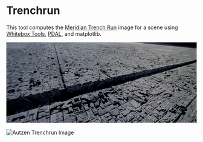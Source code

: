 # Trenchrun


This tool computes the [Meridian Trench
Run](https://starwars.fandom.com/wiki/Meridian_trench) image for a scene using
[Whitebox Tools](https://github.com/jblindsay/whitebox-tools/),
[PDAL](https://pdal.io), and matplotlib.

![Meridian Trench](/images/meridian.png)

![Autzen Trenchrun Image](/images/autzen-exposure.jpg)

